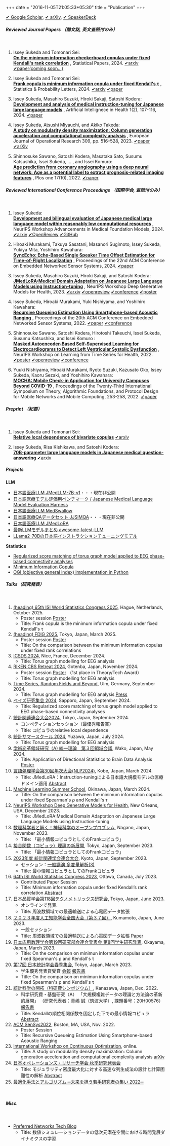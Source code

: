 +++
date = "2016-11-05T21:05:33+05:30"
title = "Publication"
+++

[✔︎ Google Scholar](https://scholar.google.co.jp/citations?user=Dc_v0BsAAAAJ&hl=ja&oi=ao), 
[✔︎ arXiv](https://arxiv.org/search/?query=Issey+Sukeda&searchtype=author&abstracts=show&order=-announced_date_first&size=50), 
[✔︎ SpeakerDeck](https://speakerdeck.com/stardust11)

##### Reviewed Journal Papers （論文誌, 英文査読付のみ）
<br />

1. Issey Sukeda and Tomonari Sei:  
<u>**On the minimum information checkerboard copulas under fixed Kendall's rank correlation**</u>
    , Statistical Papers, 2024. [✔︎arxiv](https://arxiv.org/abs/2306.01604) [✔︎paper(coming soon...)]()

1. Issey Sukeda and Tomonari Sei:  
<u>**Frank copula is minimum information copula under fixed Kendall's τ**</u>
    , Statistics & Probability Letters, 2024. [✔︎arxiv](https://arxiv.org/abs/2406.14814) [✔︎paper](https://www.sciencedirect.com/science/article/pii/S016771522400258X?via%3Dihub)

1. Issey Sukeda, Masahiro Suzuki, Hiroki Sakaji, Satoshi Kodera:  
<u>**Development and analysis of medical instruction-tuning for Japanese large language models**</u>
    , Artificial Intellignece in Health 1(2), 107-116, 2024. [✔︎paper](https://accscience.com/journal/AIH/articles/online_first/1381)

1. Issey Sukeda, Atsushi Miyauchi, and Akiko Takeda:  
<u>**A study on modularity density maximization: Column generation acceleration and computational complexity analysis**</u> 
    , European Journal of Operational Research 309, pp. 516–528, 2023. [✔︎paper](https://www.sciencedirect.com/science/article/pii/S037722172300111X) [✔︎arXiv](https://arxiv.org/abs/2206.10901)

1. Shinnosuke Sawano, Satoshi Kodera, Masataka Sato, Susumu Katsushika, Issei Sukeda, ... , and Issei Komuro:  
<u>**Age prediction from coronary angiography using a deep neural network: Age as a potential label to extract prognosis-related imaging features**</u>
    , Plos one 17(10), 2022. [✔︎paper](https://journals.plos.org/plosone/article?id=10.1371/journal.pone.0276928)


##### Reviewed International Conference Proceedings （国際学会, 査読付のみ）
<br />

1. Issey Sukeda:  
<u>**Development and bilingual evaluation of Japanese medical large language model within reasonably low computational resources**</u>
    , NeurIPS Workshop Advancements in Medical Foundation Models, 2024.  
    [✔︎arxiv](https://arxiv.org/pdf/2409.11783) [✔︎OpenReview](https://openreview.net/forum?id=zQtNbljfK6) [✔︎GitHub](https://github.com/stardust-coder/japanese-lm-med-harness)

1. Hiroaki Murakami, Takuya Sasatani, Masanori Sugimoto, Issey Sukeda, Yukiya Mita, Yoshihiro Kawahara:  
<u>**SyncEcho: Echo-Based Single Speaker Time Offset Estimation for Time-of-Flight Localization**</u>
    , Proceedings of the 22nd ACM Conference on Embedded Networked Sensor Systems, 2024.  [✔︎paper](https://dl.acm.org/doi/10.1145/3666025.3699369)

1. Issey Sukeda, Masahiro Suzuki, Hiroki Sakaji, and Satoshi Kodera:  
<u>**JMedLoRA:Medical Domain Adaptation on Japanese Large Language Models using Instruction-tuning**</u>
    , NeurIPS Workshop Deep Generative Models for Health, 2023.
    [✔︎arxiv](https://arxiv.org/abs/2310.10083) [✔︎openreview](https://openreview.net/forum?id=BfHX0hKRSe) [✔︎conference](https://sites.google.com/ethz.ch/dgm4h-neurips2023) [✔︎poster](https://nips.cc/virtual/2023/75422)

1. Issey Sukeda, Hiroaki Murakami, Yuki Nishiyama, and Yoshihiro Kawahara:   
<u>**Recursive Queueing Estimation Using Smartphone-based Acoustic Ranging**</u>
    , Proceedings of the 20th ACM Conference on Embedded Networked Sensor Systems, 2022. [✔︎paper](https://dl.acm.org/doi/10.1145/3560905.3568097) [✔︎conference](http://sensys.acm.org/2022/)

1. Shinnosuke Sawano, Satoshi Kodera, Hirotoshi Takeuchi, Issei Sukeda, Susumu Katsushika, and Issei Komuro :  
<u>**Masked Autoencoder-Based Self-Supervised Learning for Electrocardiograms to Detect Left Ventricular Systolic Dysfunction**</u>
    , NeurIPS Workshop on Learning from Time Series for Health, 2022. [✔︎poster](https://neurips.cc/media/PosterPDFs/NeurIPS%202022/60064.png?t=1669681561.7912426) [✔︎openreview](https://openreview.net/forum?id=gz7c2HIcub7) [✔︎conference](https://timeseriesforhealth.github.io)

1. Yuuki Nishiyama, Hiroaki Murakami, Ryoto Suzuki, Kazusato Oko, Issey Sukeda, Kaoru Sezaki, and Yoshihiro Kawahara:    
<u>**MOCHA: Mobile Check-in Application for University Campuses Beyond COVID-19**</u>
    , Proceedings of the Twenty-Third International Symposium on Theory, Algorithmic Foundations, and Protocol Design for Mobile Networks and Mobile Computing, 253-258, 2022. [✔︎paper](https://dl.acm.org/doi/proceedings/10.1145/3492866)


##### Preprint （紀要）
<br />

1. Issey Sukeda and Tomonari Sei:  
<u>**Relative local dependence of bivariate copulas**</u>
[✔︎arxiv](https://arxiv.org/abs/2407.16948)

1. Issey Sukeda, Risa Kishikawa, and Satoshi Kodera:  
<u>**70B-parameter large language models in Japanese medical question-answering**</u>
[✔︎arxiv](https://arxiv.org/abs/2406.14882)


##### Projects

**LLM**
* [日本語医療LLM JMedLLM-7B-v1](https://huggingface.co/stardust-coder/jmedllm-7b-v1)・・・現在非公開
* [日本語医療モデル評価用ベンチマーク / Japanese Medical Language Model Evaluation Harness](https://github.com/stardust-coder/japanese-lm-med-harness)
* [日本語医療LLM MedSwallow](https://huggingface.co/AIgroup-CVM-utokyohospital/MedSwallow-70b)
* [日本語医療QAデータセット JJSIMQA](https://huggingface.co/datasets/AIgroup-CVM-utokyohospital/JJSIMQA)・・・現在非公開
* [日本語医療LLM JMedLoRA](https://huggingface.co/AIgroup-CVM-utokyohospital/llama2-jmedlora-3000)
* [最新LLMモデルまとめ awesome-latest-LLM](https://github.com/stardust-coder/awesome-latest-LLM)
* [LLama2-70Bの日本語インストラクションチューニングモデル](https://huggingface.co/AIgroup-CVM-utokyohospital/Llama-2-70b-chat-4bit-japanese)


**Statistics**
* [Regularized score matching of torus graph model applied to EEG phase-based connectivity analyses](https://github.com/stardust-coder/torus_graph_modelling)
* [Minimum Information Copula](https://github.com/stardust-coder/minimum-information-copula)
* [OGI (objective general index) implementation in Python](https://github.com/stardust-coder/objective-general-index)


##### Talks（研究発表）
<br />

1. [(heading) 65th ISI World Statistics Congress 2025](https://www.isi-next.org/conferences/isi-wsc2025/), Hague, Netherlands, October 2025.
    - Poster session [Poster]()
    - Title: Frank copula is the minimum information copula under fixed Kendall's τ
1. [(heading) FDIG 2025](https://sites.google.com/view/fdig2025/), Tokyo, Japan, March 2025.
    - Poster session [Poster]()
    - Title: On the comparison between the minimum information copulas under fixed rank correlations
1. [ICSDS 2024](https://sites.google.com/view/ims-icsds2024/), Nice, France, December 2024.
    - Title: Torus graph modelling for EEG analysis  
1. [RIKEN CBS Retreat 2024](https://cbs.riken.jp/jp/lifeatcbs/retreat.html), Gotenba, Japan, November 2024.
    - Poster session [Poster](https://drive.google.com/drive/folders/1qxN6J-EmSJ1wOCkfKTzu-h4EI-lGO20P) （1st place in Theory/Tech Award）
    - Title: Torus graph modelling for EEG analysis
1. [Time Series, Random Fields and Beyond](https://www.uni-ulm.de/mawi/mawi-stochastik/allgemeines/aktuelles/fall-school-time-series-random-fields-and-beyond-2024/), Ulm, Germany, September 2024.
    - Title: Torus graph modelling for EEG analysis   [Press](https://www.uni-ulm.de/en/mawi/faculty/mawi-detailseiten/news-details/article/deutsch-japanische-herbstschule-an-der-uni-ulm/)
1. [ベイズ研究集会 2024](https://sites.google.com/view/ssugasawa/summer-symposium2024), Sapporo, Japan, September 2024.
    - Title: Regularized score matching of torus graph model applied to EEG phase-based connectivity analyses
1. [統計関連連合大会2024](https://pub.confit.atlas.jp/ja/event/jfssa2024), Tokyo, Japan, September 2024.
    - コンペティションセッション（最優秀報告賞）
    - Title: コピュラのrelative local dependence
1. [統計サマースクール 2024](https://sites.google.com/view/ysg2024), Yuzawa, Japan, July 2024.
    - Title: Torus graph modelling for EEG analysis
1. [学術変革領域研究（A) 統一理論　第３回領域会議](https://unifiedtheory.jp/wp-content/uploads/2024/05/Poster-presenters-list-5.16.pdf), Wako, Japan, May 2024.
    - Title: Application of Directional Statistics to Brain Data Analysis [Poster]()
1. [言語処理学会第30回年次大会(NLP2024)](https://www.anlp.jp/proceedings/annual_meeting/2024/), Kobe, Japan, March 2024.
    - Title: JMedLoRA：Instruction-tuningによる日本語大規模モデルの医療ドメイン適用 [Abstract](https://www.anlp.jp/proceedings/annual_meeting/2024/pdf_dir/P9-4.pdf)
1. [Machine Learning Summer School](https://groups.oist.jp/mlss), Okinawa, Japan, March 2024.
    - Title: On the comparison between the minimum information copulas under fixed Spearman's ρ and Kendall's τ
1. [NeurIPS Workshop Deep Generative Models for Health](https://sites.google.com/ethz.ch/dgm4h-neurips2023/home), New Orleans, USA, December 2023.
    - Title: JMedLoRA:Medical Domain Adaptation on Japanese Large Language Models using Instruction-tuning
1. [数理科学者と解く！神経科学のオープンプロブレム](https://sites.google.com/view/neuro-mathematics2023/講演一覧), Nagano, Japan, November 2023.
    - Title: 「最小情報コピュラとしてのFrankコピュラ」
1. [接合関数（コピュラ）理論の新展開](https://sites.google.com/view/copulaws2023/), Tokyo, Japan, September 2023.
    - Title: 「最小情報コピュラとしてのFrankコピュラ」
1. [2023年度 統計関連学会連合大会](https://confit.atlas.jp/guide/event/jfssa2023/top), Kyoto, Japan, September 2023.
    - セッション：[一般講演 多変量解析(3)](https://confit.atlas.jp/guide/event/jfssa2023/session/4E13-17/tables?ZrzOORZGUO)
    - Title: 最小情報コピュラとしてのFrankコピュラ
1. [64th ISI World Statistics Congress 2023](https://www.isi2023.org/conferences/session/543/details/), Ottawa, Canada, July 2023.
    - Contributed Paper Session
    - Title: Minimum information copula under fixed Kendall’s rank correlation [Abstract](https://www.isi2023.org/media/abstracts/ottawa-2023_dda16125a1b0f0819b3a2b3531b4a631.pdf)
1. [日本品質学会第118回テクノメトリックス研究会](), Tokyo, Japan, June 2023.
    - オンラインで発表.
    - Title: 周波数領域での最適輸送による心電図データ拡張
1. [２０２３年度人工知能学会全国大会（第３７回）](https://confit.atlas.jp/guide/event/jsai2023/session/1N01-05/detail?lang=ja), Kumamoto, Japan, June 2023.
    - 一般セッション
    - Title: 周波数領域での最適輸送による心電図データ拡張 [Paper](https://www.jstage.jst.go.jp/article/pjsai/JSAI2023/0/JSAI2023_1N3GS1004/_pdf)
1. [日本応用数理学会第19回研究部会連合発表会 第8回学生研究発表](http://wakate.jsiam.org/?p=128), Okayama, Japan, March 2023.
    - Title: On the comparison on minimun information copulas under fixed Spearman's ρ and Kendall's τ
1. [第17回 日本統計学会春季集会](https://jss2023spring.ywstat.jp), Tokyo, Japan,  March 2023.
    - 学生優秀発表賞受賞 [会報](https://www.jss.gr.jp/wp-content/uploads/K195.pdf) [報告書](https://www.jss.gr.jp/wp-content/uploads/17th-shunki-houkoku.pdf)
    - Title: On the comparison on minimun information copulas under fixed Spearman's ρ and Kendall's τ
1. [統計科学の開拓（科研費シンポジウム）](http://stat.w3.kanazawa-u.ac.jp/ksympo22.html), Kanazawa, Japan, Dec. 2022.
    - 科学研究費・基盤研究（A） 「大規模複雑データの理論と方法論の革新的展開」 （研究代表者：青嶋 誠（筑波大学）, 課題番号：20H00576）[報告書](https://www.math.tsukuba.ac.jp/~aoshima-lab/jp/report_kanazawa22.pdf)
    - Title: Kendallの順位相関係数を固定した下での最小情報コピュラ [Abstract](http://stat.w3.kanazawa-u.ac.jp/sympo22/sukeda_y.pdf) 
1. [ACM SenSys2022](http://sensys.acm.org/2022/), Boston, MA, USA, Nov. 2022.
    - Poster Session
    - Title: Recursive Queueing Estimation Using Smartphone-based Acoustic Ranging
1. [International Workshop on Continuous Optimization](http://www.opt.c.titech.ac.jp/DecemberWorkshop/#speakers), online.
    - Title: A study on modularity density maximization: Column generation acceleration and computational complexity analysis [arXiv](https://arxiv.org/abs/2206.10901)
1. [日本オペレーションズ・リサーチ学会 秋季研究発表会](https://orsj.org/nc2022f/programpage)
    - Title: モジュラリティ密度最大化に対する高速な列生成法の設計と計算困難性の解析 [Abstract](https://orsj.org/wp-content/nc-abstract/nc2022f/2022f-1-A-2.pdf)
1. [最適化手法とアルゴリズム ─未来を担う若手研究者の集い 2022─](http://trout.math.cst.nihon-u.ac.jp/~ito.m/soma/wakate22.html) 

<br />

##### Misc.
<br />

* [Preferred Networks Tech Blog](https://tech.preferred.jp/ja/blog/数値シミュレーションデータの低次元潜在空間に/)
    - Title: 数値シミュレーションデータの低次元潜在空間における時間発展ダイナミクスの学習

